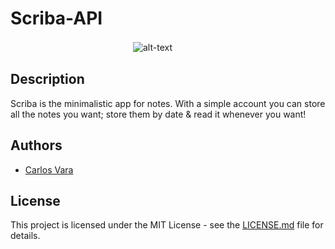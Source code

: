 # Scriba-API

　　　　　　　　　　　　　　![alt-text](https://i.imgur.com/8Sw09GT.png)

## Description
Scriba is the minimalistic app for notes. With a simple account you can store all the notes you want; store them by date & read it whenever you want!

## Authors

+ [Carlos Vara](https://github.com/SchwarzeFalke) 

## License

This project is licensed under the MIT License - see the [LICENSE.md](https://github.com/SchwarzeFalke/Scriba-API/blob/master/LICENSE) file for details.

